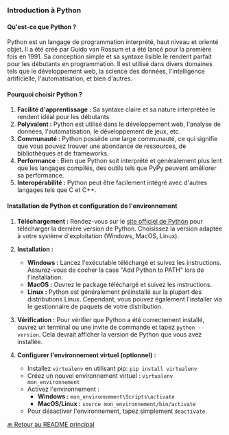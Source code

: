 ### **Introduction à Python**

#### **Qu'est-ce que Python ?**
Python est un langage de programmation interprété, haut niveau et orienté objet. Il a été créé par Guido van Rossum et a été lancé pour la première fois en 1991. Sa conception simple et sa syntaxe lisible le rendent parfait pour les débutants en programmation. Il est utilisé dans divers domaines tels que le développement web, la science des données, l'intelligence artificielle, l'automatisation, et bien d'autres.

#### **Pourquoi choisir Python ?**
1. **Facilité d'apprentissage :** Sa syntaxe claire et sa nature interprétée le rendent idéal pour les débutants.
2. **Polyvalent :** Python est utilisé dans le développement web, l'analyse de données, l'automatisation, le développement de jeux, etc.
3. **Communauté :** Python possède une large communauté, ce qui signifie que vous pouvez trouver une abondance de ressources, de bibliothèques et de frameworks.
4. **Performance :** Bien que Python soit interprété et généralement plus lent que les langages compilés, des outils tels que PyPy peuvent améliorer sa performance.
5. **Interopérabilité :** Python peut être facilement intégré avec d'autres langages tels que C et C++.

#### **Installation de Python et configuration de l'environnement**

1. **Téléchargement :** Rendez-vous sur le [site officiel de Python](https://www.python.org/downloads/) pour télécharger la dernière version de Python. Choisissez la version adaptée à votre système d'exploitation (Windows, MacOS, Linux).

2. **Installation :**
    - **Windows :** Lancez l'exécutable téléchargé et suivez les instructions. Assurez-vous de cocher la case "Add Python to PATH" lors de l'installation.
    - **MacOS :** Ouvrez le package téléchargé et suivez les instructions.
    - **Linux :** Python est généralement préinstallé sur la plupart des distributions Linux. Cependant, vous pouvez également l'installer via le gestionnaire de paquets de votre distribution.

3. **Vérification :** Pour vérifier que Python a été correctement installé, ouvrez un terminal ou une invite de commande et tapez `python --version`. Cela devrait afficher la version de Python que vous avez installée.

4. **Configurer l'environnement virtuel (optionnel) :** 
    - Installez `virtualenv` en utilisant pip: `pip install virtualenv`
    - Créez un nouvel environnement virtuel : `virtualenv mon_environnement`
    - Activez l'environnement : 
        - **Windows :** `mon_environnement\Scripts\activate`
        - **MacOS/Linux :** `source mon_environnement/bin/activate`
    - Pour désactiver l'environnement, tapez simplement `deactivate`.


[🔙 Retour au README principal](./readme.md)